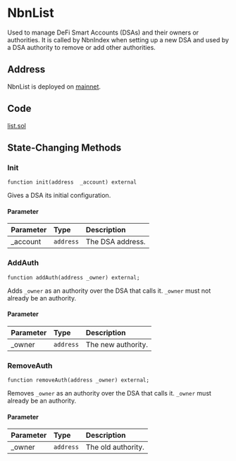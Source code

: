 # NbnList

Used to manage DeFi Smart Accounts \(DSAs\) and their owners or authorities. It is called by NbnIndex when setting up a new DSA and used by a DSA authority to remove or add other authorities.

## Address

NbnList is deployed on [mainnet](https://bscscan.com/address/0x58f4D59E4D4A97758d56487Dbbe5e083Af89cf9D).

## Code

[list.sol](https://github.com/Open-Currency-Collective/nubian-dsa-contracts/blob/master/contracts/registry/list.sol)

## State-Changing Methods

### Init

```text
function init(address  _account) external
```

Gives a DSA its initial configuration.

#### Parameter

| Parameter | Type | Description |
| :--- | :--- | :--- |
| \_account | `address` | The DSA address. |

### AddAuth

```text
function addAuth(address _owner) external;
```

Adds `_owner` as an authority over the DSA that calls it. `_owner` must not already be an authority.

#### Parameter

| Parameter | Type | Description |
| :--- | :--- | :--- |
| \_owner | `address` | The new authority. |

### RemoveAuth

```text
function removeAuth(address _owner) external;
```

Removes `_owner` as an authority over the DSA that calls it. `_owner` must already be an authority.

#### Parameter

| Parameter | Type | Description |
| :--- | :--- | :--- |
| \_owner | `address` | The old authority. |

